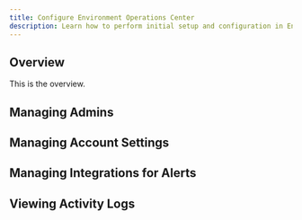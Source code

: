 ```yaml
---
title: Configure Environment Operations Center
description: Learn how to perform initial setup and configuration in Environment Operations Center.
---
```


## Overview

This is the overview.

## Managing Admins

## Managing Account Settings

## Managing Integrations for Alerts

## Viewing Activity Logs